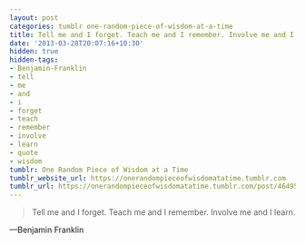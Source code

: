```yaml
---
layout: post
categories: tumblr one-random-piece-of-wisdom-at-a-time
title: Tell me and I forget. Teach me and I remember. Involve me and I learn.
date: '2013-03-28T20:07:16+10:30'
hidden: true
hidden-tags:
- Benjamin-Franklin
- tell
- me
- and
- i
- forget
- teach
- remember
- involve
- learn
- quote
- wisdom
tumblr: One Random Piece of Wisdom at a Time
tumblr_website_url: https://onerandompieceofwisdomatatime.tumblr.com
tumblr_url: https://onerandompieceofwisdomatatime.tumblr.com/post/46495877255/tell-me-and-i-forget-teach-me-and-i-remember
---
```

> Tell me and I forget. Teach me and I remember. Involve me and I learn.

—Benjamin Franklin
